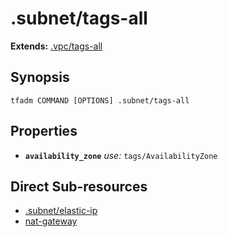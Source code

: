 

# .subnet/tags-all

**Extends:** [.vpc/tags-all](../.vpc/tags-all.md)

## Synopsis

```
tfadm COMMAND [OPTIONS] .subnet/tags-all
```

## Properties

- **`availability_zone`**
    *use:* `tags/AvailabilityZone`

## Direct Sub-resources

- [.subnet/elastic-ip](../.subnet/elastic-ip.md)
- [nat-gateway](../nat-gateway.md)
